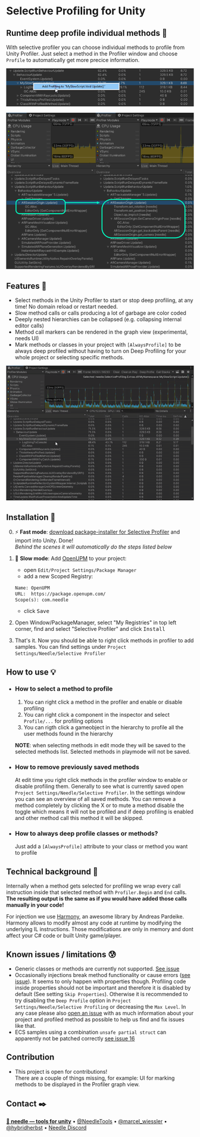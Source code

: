 # Selective Profiling for Unity
## Runtime deep profile individual methods 🔬
With selective profiler you can choose individual methods to profile from Unity Profiler. Just select a method in the Profiler window and choose ``Profile`` to automatically get more precice information.



![](Documentation~/profiler-select.png)

![](Documentation~/beforeafter.png)



## Features 🧬
- Select methods in the Unity Profiler to start or stop deep profiling, at any time! No domain reload or restart needed. 
- Slow method calls or calls producing a lot of garbage are color coded
- Deeply nested hierarchies can be collapsed (e.g. collapsing internal editor calls)
- Method call markers can be rendered in the graph view (experimental, needs UI)
- Mark methods or classes in your project with ``[AlwaysProfile]`` to be always deep profiled without having to turn on Deep Profiling for your whole project or selecting specific methods.
  
![](Documentation~/profiler-select.gif)



## Installation 💾
0) ⚡ **Fast mode**: [download package-installer for Selective Profiler](https://package-installer.glitch.me/v1/installer/OpenUPM/com.needle.selective-profiling?registry=https://package.openupm.com) and import into Unity. Done!  
   *Behind the scenes it will automatically do the steps listed below*
1) 🐢 **Slow mode**: Add [OpenUPM](https://openupm.com/packages/com.needle.selective-profiling/) to your project:
    - open `Edit/Project Settings/Package Manager`
    - add a new Scoped Registry:
    ```
    Name: OpenUPM
    URL:  https://package.openupm.com/
    Scope(s): com.needle
    ```
    - click <kbd>Save</kbd>

2) Open Window/PackageManager, select "My Registries" in top left corner, find and select "Selective Profiler" and click <kbd>Install</kbd> 
3) That's it. Now you should be able to right click methods in profiler to add samples. You can find settings under ``Project Settings/Needle/Selective Profiler``

## How to use 💡
- ### How to select a method to profile
  1) You can right click a method in the profiler and enable or disable profiling
  2) You can right click a component in the inspector and select ``Profile/...`` for profiling options
  3) You can rigth click a gameobject in the hierarchy to profile all the user methods found in the hierarchy

  **NOTE**: when selecting methods in edit mode they will be saved to the selected methods list. Selected methods in playmode will not be saved.
  
- ### How to remove previously saved methods
  At edit time you right click methods in the profiler window to enable or disable profiling them.
  Generally to see what is currently saved open ``Project Settings/Needle/Selective Profiler``. In the settings window you can see an overview of all saved methods. You can remove a method completely by clicking the X or to mute a method disable the toggle which means it will not be profiled and if deep profiling is enabled and other method call this method it will be skipped.
  
- ### How to always deep profile classes or methods?
   Just add a ``[AlwaysProfile]`` attribute to your class or method you want to profile

## Technical background 💉
Internally when a method gets selected for profiling we wrap every call instruction inside that selected method with ``Profiler.Begin`` and ``End`` calls. **The resulting output is the same as if you would have added those calls manually in your code!**

For injection we use [Harmony](https://github.com/pardeike/Harmony), an awesome library by Andreas Pardeike. Harmony allows to modify almost any code at runtime by modifying the underlying IL instructions. Those modifications are only in memory and dont affect your C# code or built Unity game/player.

## Known issues / limitations 😰
- Generic classes or methods are currently not supported. [See issue](https://github.com/needle-tools/selective-profiling/issues/6)
- Occasionally injections break method functionality or cause errors ([see issue](https://github.com/needle-tools/selective-profiling/issues/2)). It seems to only happen with properties though. Profiling code inside properties should not be important and therefore it is disabled by default (See setting ``Skip Properties``). Otherwise it is recommended to try disabling the ``Deep Profile`` option in ``Project Settings/Needle/Selective Profiling`` or decreasing the ``Max Level``. In any case please also [open an issue](https://github.com/needle-tools/selective-profiling/issues/new) with as much information about your project and profiled method as possible to help us find and fix issues like that.
- ECS samples using a combination ``unsafe partial struct`` can apparently not be patched correctly [see issue 16](https://github.com/needle-tools/selective-profiling/issues/16)

## Contribution
- This project is open for contributions!  
  There are a couple of things missing, for example: UI for marking methods to be displayed in the Profiler graph view.

## Contact ✒️
<b>[🌵 needle — tools for unity](https://needle.tools)</b> • 
[@NeedleTools](https://twitter.com/NeedleTools) • 
[@marcel_wiessler](https://twitter.com/marcel_wiessler) • 
[@hybridherbst](https://twitter.com/hybridherbst) • 
[Needle Discord](https://discord.gg/CFZDp4b)

